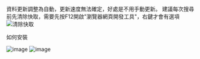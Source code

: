 資料更新調整為自動，更新速度無法確定，好處是不用手動更新。
建議每次搜尋前先清除快取，需要先按F12開啟"瀏覽器網頁開發工具"，右鍵才會有選項
![清除快取](https://github.com/user-attachments/assets/95d5f87c-5a0d-4380-99af-aa0420893993)

如何安裝

![image](https://github.com/user-attachments/assets/6d26acd2-ec86-4eed-8880-df2ccfaead11)
![image](https://github.com/user-attachments/assets/f4c607ad-ac8b-4db9-aabc-851deffdde25)
